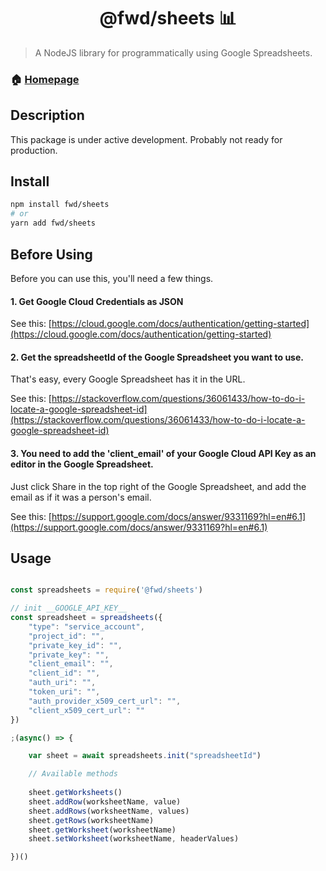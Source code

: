 <h1 align="center">@fwd/sheets 📊</h1>

> A NodeJS library for programmatically using Google Spreadsheets.

### 🏠 [Homepage](https://github.com/fwd/sheets)

## Description

This package is under active development. Probably not ready for production.

## Install

```sh
npm install fwd/sheets
# or
yarn add fwd/sheets
```

## Before Using

Before you can use this, you'll need a few things. 

#### 1. Get Google Cloud Credentials as JSON

See this: [https://cloud.google.com/docs/authentication/getting-started](https://cloud.google.com/docs/authentication/getting-started)

#### 2. Get the spreadsheetId of the Google Spreadsheet you want to use.

That's easy, every Google Spreadsheet has it in the URL.

See this: [https://stackoverflow.com/questions/36061433/how-to-do-i-locate-a-google-spreadsheet-id](https://stackoverflow.com/questions/36061433/how-to-do-i-locate-a-google-spreadsheet-id)

#### 3. You need to add the 'client_email' of your Google Cloud API Key as an editor in the Google Spreadsheet.

Just click Share in the top right of the Google Spreadsheet, and add the email as if it was a person's email.

See this: [https://support.google.com/docs/answer/9331169?hl=en#6.1](https://support.google.com/docs/answer/9331169?hl=en#6.1)


## Usage

```javascript

const spreadsheets = require('@fwd/sheets')

// init __GOOGLE_API_KEY__
const spreadsheet = spreadsheets({
	"type": "service_account",
	"project_id": "",
	"private_key_id": "",
	"private_key": "",
	"client_email": "",
	"client_id": "",
	"auth_uri": "",
	"token_uri": "",
	"auth_provider_x509_cert_url": "",
	"client_x509_cert_url": ""
})

;(async() => {

	var sheet = await spreadsheets.init("spreadsheetId")

	// Available methods
	 
	sheet.getWorksheets() 
	sheet.addRow(worksheetName, value) 
	sheet.addRows(worksheetName, values) 
	sheet.getRows(worksheetName) 
	sheet.getWorksheet(worksheetName) 
	sheet.setWorksheet(worksheetName, headerValues) 

})()

```